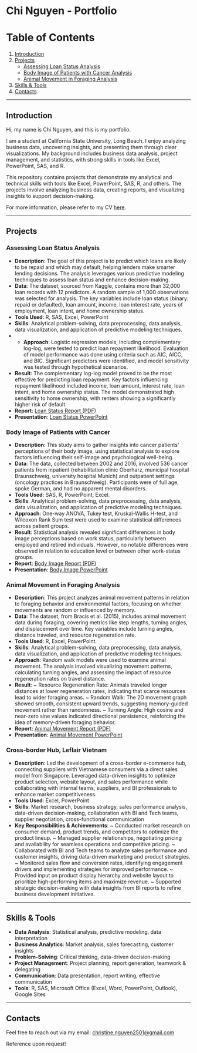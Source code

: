 # Chi Nguyen - Portfolio

# Table of Contents

1. [Introduction](#introduction)
2. [Projects](#projects)
   - [Assessing Loan Status Analysis](#assessing-loan-status-analysis)
   - [Body Image of Patients with Cancer Analysis](#body-image-of-patients-with-cancer)
   - [Animal Movement in Foraging Analysis](#animal-movement-in-foraging-analysis) 
4. [Skills & Tools](#skills--tools)
5. [Contacts](#contacts)

---

## Introduction
Hi, my name is Chi Nguyen, and this is my portfolio.

I am a student at California State University, Long Beach. I enjoy analyzing business data, uncovering insights, and presenting them through clear visualizations. 
My background includes business data analysis, project management, and statistics, with strong skills in tools like Excel, PowerPoint, SAS, and R.

This repository contains projects that demonstrate my analytical and technical skills with tools like Excel, PowerPoint, SAS, R, and others. The projects involve analyzing business data, creating reports, and visualizing insights to support decision-making.

For more information, please refer to my CV [here](Chi_Nguyen_CV.pdf). 

---

## Projects

### Assessing Loan Status Analysis
- **Description**: The goal of this project is to predict which loans are likely to be repaid and which may default, helping lenders make smarter lending decisions. The analysis leverages various predictive modeling techniques to assess loan status and enhance decision-making.
- **Data**: The dataset, sourced from Kaggle, contains more than 32,000 loan records with 12 predictors. A random sample of 1,000 observations was selected for analysis. The key variables include loan status (binary: repaid or defaulted), loan amount, income, loan interest rate, years of employment, loan intent, and home ownership status.
- **Tools Used**: R, SAS, Excel, PowerPoint
- **Skills**: Analytical problem-solving, data preprocessing, data analysis, data visualization, and application of predictive modeling techniques.
- - **Approach**: Logistic regression models, including complementary log-log, were tested to predict loan repayment likelihood. Evaluation of model performance was done using criteria such as AIC, AICC, and BIC. Significant predictors were identified, and model sensitivity was tested through hypothetical scenarios.
- **Result**: The complementary log-log model proved to be the most effective for predicting loan repayment. Key factors influencing repayment likelihood included income, loan amount, interest rate, loan intent, and home ownership status. The model demonstrated high sensitivity to home ownership, with renters showing a significantly higher risk of default.
- **Report**: [Loan Status Report (PDF)](Loan_Status_Report.pdf)
- **Presentation**: [Loan Status PowerPoint](Loan_Status_PPTX.pdf)

### Body Image of Patients with Cancer
- **Description**: This study aims to gather insights into cancer patients' perceptions of their body image, using statistical analysis to explore factors influencing their self-image and psychological well-being.
- **Data**: The data, collected between 2002 and 2016, involved 536 cancer patients from inpatient (rehabilitation clinic Oberharz, municipal hospital Braunschweig, university hospital Munich) and outpatient settings (oncology practices in Braunschweig). Participants were of full age, spoke German, and had no apparent mental disorders.
- **Tools Used**: SAS, R, PowerPoint, Excel.
- **Skills**: Analytical problem-solving, data preprocessing, data analysis, data visualization, and application of predictive modeling techniques.
- **Approach**: One-way ANOVA, Tukey test, Kruskal-Wallis H-test, and Wilcoxon Rank Sum test were used to examine statistical differences across patient groups.
- **Result**: Statistical analysis revealed significant differences in body image perceptions based on work status, particularly between employed and retired individuals. However, no notable differences were observed in relation to education level or between other work-status groups.
- **Report**: [Body Image Report (PDF)](Body_Image_Report.pdf)
- **Presentation**: [Body Image PowerPoint](Body_Image_PPTX.pdf)

### Animal Movement in Foraging Analysis
- **Description**: This project analyzes animal movement patterns in relation to foraging behavior and environmental factors, focusing on whether movements are random or influenced by memory.
- **Data**: The dataset, from Bracis et al. (2015), includes animal movement data during foraging, covering metrics like step lengths, turning angles, and displacement over time. Key variables include turning angles, distance traveled, and resource regeneration rate.
- **Tools Used**: R, Excel, PowerPoint.
- **Skills**: Analytical problem-solving, data preprocessing, data analysis, data visualization, and application of predictive modeling techniques.
- **Approach**: Random walk models were used to examine animal movement. The analysis involved visualizing movement patterns, calculating turning angles, and assessing the impact of resource regeneration rates on travel distance.
- **Result**:
   ~ Resource Regeneration Rate: Animals traveled longer distances at lower regeneration rates, indicating that scarce resources lead to wider foraging areas.
   ~ Random Walk: The 2D movement graph showed smooth, consistent upward trends, suggesting memory-guided movement rather than randomness.
   ~ Turning Angle: High cosine and near-zero sine values indicated directional persistence, reinforcing the idea of memory-driven foraging behavior.
- **Report**: [Animal Movement Report (PDF)](Animal_Movement_Report.pdf)
- **Presentation**: [Animal Movement PowerPoint](Animal_Movement_PPTX.pdf)

### Cross-border Hub, Leflair Vietnam 
- **Description**: Led the development of a cross-border e-commerce hub, connecting suppliers with Vietnamese consumers via a direct sales model from Singapore. Leveraged data-driven insights to optimize product selection, website layout, and sales performance while collaborating with internal teams, suppliers, and BI professionals to enhance market competitiveness.
- **Tools Used**: Excel, PowerPoint
- **Skills**: Market research, business strategy, sales performance analysis, data-driven decision-making, collaboration with BI and Tech teams, supplier negotiation, cross-functional communication
- **Key Responsibilities & Achievements**:
   ~ Conducted market research on consumer demand, product trends, and competitors to optimize the product lineup.
   ~ Managed supplier relationships, negotiating pricing and availability for seamless operations and competitive pricing.
   ~ Collaborated with BI and Tech teams to analyze sales performance and customer insights, driving data-driven marketing and product strategies.
   ~ Monitored sales flow and conversion rates, identifying engagement drivers and implementing strategies for improved performance.
   ~ Provided input on product display hierarchy and website layout to prioritize high-performing items and maximize revenue.
   ~ Supported strategic decision-making with data insights from BI reports to refine business development initiatives.

---

## Skills & Tools
- **Data Analysis**: Statistical analysis, predictive modeling, data interpretation
- **Business Analytics**: Market analysis, sales forecasting, customer insights
- **Problem-Solving**: Critical thinking, data-driven decision-making
- **Project Management**: Project planning, report generation, teamwork & delegating
- **Communication**: Data presentation, report writing, effective communication
- **Tools**: R, SAS, Microsoft Office (Excel, Word, PowerPoint, Outlook), Google Sites

---

## Contacts
Feel free to reach out via my email: [christine.nguyen2501@gmail.com](mailto:christine.nguyen2501@gmail.com)

Reference upon request!
